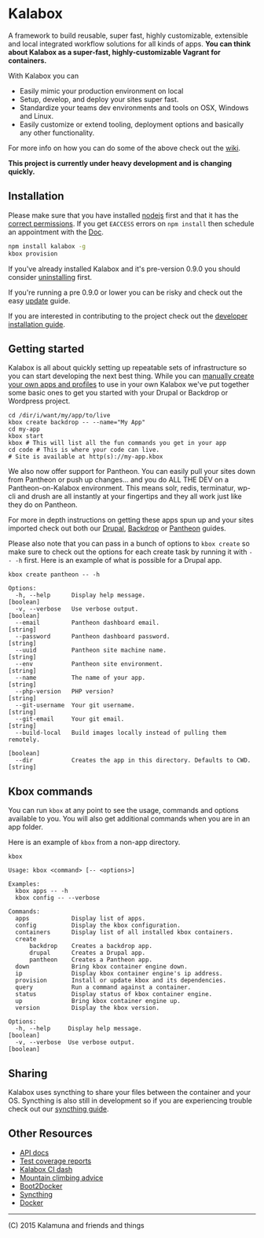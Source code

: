 # Kalabox

A framework to build reusable, super fast, highly customizable, extensible and local integrated workflow solutions for all kinds of apps. **You can think about Kalabox as a super-fast, highly-customizable Vagrant for containers.**

With Kalabox you can

* Easily mimic your production environment on local
* Setup, develop, and deploy your sites super fast.
* Standardize your teams dev environments and tools on OSX, Windows and Linux.
* Easily customize or extend tooling, deployment options and basically any other functionality.

For more info on how you can do some of the above check out the [wiki](https://github.com/kalabox/kalabox/wiki).

**This project is currently under heavy development and is changing quickly.**

## Installation

Please make sure that you have installed [nodejs](http://nodejs.org/) first and that it has the [correct permissions](https://docs.npmjs.com/getting-started/fixing-npm-permissions). If you get `EACCESS` errors on `npm install` then schedule an appointment with the [Doc](https://github.com/mattgrill/NPM-Doctor).

```bash
npm install kalabox -g
kbox provision
```

If you've already installed Kalabox and it's pre-version 0.9.0 you should consider
[uninstalling](https://github.com/kalabox/kalabox/wiki/Uninstalling-Kalabox/) first.

If you're running a pre 0.9.0 or lower you can be risky and check out the easy [update](https://github.com/kalabox/kalabox/wiki/Updating-Kalabox) guide.

If you are interested in contributing to the project check out the [developer installation guide](https://github.com/kalabox/kalabox/wiki/Contribution-Guide).

## Getting started

Kalabox is all about quickly setting up repeatable sets of infrastructure so you can start developing the next best thing. While you can [manually create your own apps and profiles](https://github.com/kalabox/kalabox/wiki/Creating-custom-apps) to use in your own Kalabox we've put together some basic ones to get you started with your Drupal or Backdrop or Wordpress project.

```
cd /dir/i/want/my/app/to/live
kbox create backdrop -- --name="My App"
cd my-app
kbox start
kbox # This will list all the fun commands you get in your app
cd code # This is where your code can live.
# Site is available at http(s)://my-app.kbox
```

We also now offer support for Pantheon. You can easily pull your sites down from Pantheon or push up changes... and you do ALL THE DEV on a Pantheon-on-Kalabox environment. This means solr, redis, terminatur, wp-cli and drush are all instantly at your fingertips and they all work just like they do on Pantheon.

For more in depth instructions on getting these apps spun up and your sites imported check out both our [Drupal](https://github.com/kalabox/kalabox/wiki/Drupal-Guide), [Backdrop](https://github.com/kalabox/kalabox/wiki/Backdrop-Guide) or [Pantheon](https://github.com/kalabox/kalabox/wiki/Pantheon-Guide) guides.

Please also note that you can pass in a bunch of options to `kbox create` so make sure to check out the options for each create task by running it with `-- -h` first. Here is an example of what is possible for a Drupal app.


```
kbox create pantheon -- -h

Options:
  -h, --help      Display help message.                                [boolean]
  -v, --verbose   Use verbose output.                                  [boolean]
  --email         Pantheon dashboard email.                             [string]
  --password      Pantheon dashboard password.                          [string]
  --uuid          Pantheon site machine name.                           [string]
  --env           Pantheon site environment.                            [string]
  --name          The name of your app.                                 [string]
  --php-version   PHP version?                                          [string]
  --git-username  Your git username.                                    [string]
  --git-email     Your git email.                                       [string]
  --build-local   Build images locally instead of pulling them remotely.
                                                                       [boolean]
  --dir           Creates the app in this directory. Defaults to CWD.   [string]
```

## Kbox commands

You can run `kbox` at any point to see the usage, commands and options available to you. You will also get additional commands when you are in an app folder.

Here is an example of `kbox` from a non-app directory.

```
kbox

Usage: kbox <command> [-- <options>]

Examples:
  kbox apps -- -h
  kbox config -- --verbose

Commands:
  apps            Display list of apps.
  config          Display the kbox configuration.
  containers      Display list of all installed kbox containers.
  create
      backdrop    Creates a backdrop app.
      drupal      Creates a Drupal app.
      pantheon    Creates a Pantheon app.
  down            Bring kbox container engine down.
  ip              Display kbox container engine's ip address.
  provision       Install or update kbox and its dependencies.
  query           Run a command against a container.
  status          Display status of kbox container engine.
  up              Bring kbox container engine up.
  version         Display the kbox version.

Options:
  -h, --help     Display help message.                                 [boolean]
  -v, --verbose  Use verbose output.                                   [boolean]
```

## Sharing

Kalabox uses syncthing to share your files between the container and your OS.
Syncthing is also still in development so if you are experiencing trouble check out our [syncthing guide](https://github.com/kalabox/kalabox/wiki/Syncthing-Guide).

## Other Resources

* [API docs](http://api.kalabox.me/)
* [Test coverage reports](http://coverage.kalabox.me/)
* [Kalabox CI dash](http://ci.kalabox.me/)
* [Mountain climbing advice](https://www.youtube.com/watch?v=tkBVDh7my9Q)
* [Boot2Docker](https://github.com/boot2docker/boot2docker)
* [Syncthing](https://github.com/syncthing/syncthing)
* [Docker](https://github.com/docker/docker)

-------------------------------------------------------------------------------------
(C) 2015 Kalamuna and friends and things


